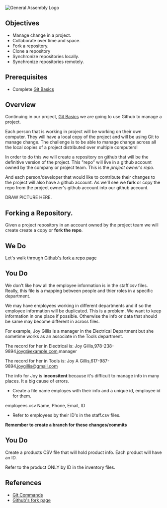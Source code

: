 ![General Assembly Logo](http://i.imgur.com/ke8USTq.png)

## Objectives
- Manage change in a project.
- Collaborate over time and space.
- Fork a repository.
- Clone a repository
- Synchronize repositories locally.
- Synchronize repositories remotely.


## Prerequisites
- Complete [Git Basics](https://github.com/ga-wdi-boston/git-basics)

## Overview 

Continuing in our project, [Git Basics](https://github.com/ga-wdi-boston/git-basics) we are going to use Github to manage a project.

Each person that is working in project will be working on their own computer. They will have a local copy of the project and will be using Git to manage change.
The challenge is to be able to manage change across all the local copies of a project distributed over multiple computers!

In order to do this we will create a repository on github that will be the definitive version of the project. This "repo" will live in a github account owned by the company or project team. This is the *project owner's repo*.

And each person/developer that would like to contribute their changes to the project will also have a github account. As we'll see we **fork** or copy the repo from the project owner's github account into our github account.

DRAW PICTURE HERE.


## Forking a Repository.

Given a project repository in an account owned by the project team we will create create a copy or **fork the repo**.

## We Do

Let's walk through [Github's fork a repo page](https://help.github.com/articles/fork-a-repo/)

## You Do 

We don't like how all the employee information is in the staff.csv files. Really, this file is a mapping between people and thier roles in a specific department.

We may have employees working in different departments and if so the employee information will be duplicated. This is a problem. We want to keep information in one place if possible. Otherwise the info or data that should be same may become different in across files.

For example, Joy Gillis is a manager in the Electrical Department but she sometime works as an associate in the Tools department. 

The record for her in Electrical is:
Joy Gillis,978-238-9894,joyg@example.com,manager

The record for her in Tools is: 
Joy A Gillis,617-987-9894,joygillis@gmail.com

The info for Joy is **inconsitent** because it's difficult to manage info in many places. It a big cause of errors.


* Create a file name employes with their info and a unique id, employee id for them.

employees.csv
Name, Phone, Email, ID

* Refer to employees by their ID's in the staff.csv files.

**Remember to create a branch for these changes/commits**

## You Do

Create a products CSV file that will hold product info.  Each product will have an ID.

Refer to the product ONLY by ID in the inventory files.


## References
* [Git Commands](command-reference.md)
* [Github's fork page](https://help.github.com/articles/fork-a-repo/)


